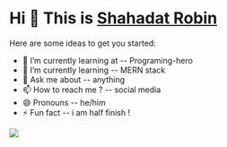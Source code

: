 # Hi 👋 This is [Shahadat Robin](https://robin-s-portfolio.web.app/)

Here are some ideas to get you started:

- 🔭 I’m currently learning at -- Programing-hero
- 🌱 I’m currently learning -- MERN stack
- 💬 Ask me about -- anything
- 📫 How to reach me ? -- social media
- 😄 Pronouns -- he/him
- ⚡ Fun fact -- i am half finish !

![](https://komarev.com/ghpvc/?username=Sh-robin025&color=blueviolet)
